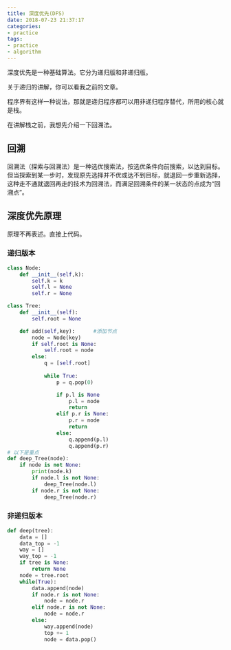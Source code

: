 ```yaml
---
title: 深度优先(DFS)
date: 2018-07-23 21:37:17
categories:
- practice
tags:
- practice
- algorithm
---
```

深度优先是一种基础算法。它分为递归版和非递归版。

关于递归的讲解，你可以看我之前的文章。

[]()

<!-- more -->

程序界有这样一种说法，那就是递归程序都可以用非递归程序替代，所用的核心就是栈。

在讲解栈之前，我想先介绍一下回溯法。

## 回溯

回溯法（探索与回溯法）是一种选优搜索法，按选优条件向前搜索，以达到目标。但当探索到某一步时，发现原先选择并不优或达不到目标，就退回一步重新选择，这种走不通就退回再走的技术为回溯法，而满足回溯条件的某一状态的点成为“回溯点”。

## 深度优先原理

原理不再表述。直接上代码。

### 递归版本
```python
class Node:
	def __init__(self,k):
		self.k = k
		self.l = None
		self.r = None

class Tree:
	def __init__(self):
		self.root = None

	def add(self,key):		#添加节点
		node = Node(key)
		if self.root is None:
			self.root = node
		else:
			q = [self.root]
			
			while True:
				p = q.pop(0)

				if p.l is None
					p.l = node
					return
				elif p.r is None:
					p.r = node
					return
				else:
					q.append(p.l)
					q.append(p.r)
# 以下是重点
def deep_Tree(node):
	if node is not None:
		print(node.k)
		if node.l is not None:
			deep_Tree(node.l)
		if node.r is not None:
			deep_Tree(node.r)
```

### 非递归版本

```python
def deep(tree):
	data = []
	data_top = -1
	way = []
	way_top = -1
	if tree is None:
		return None
	node = tree.root
	while(True):
		data.append(node)
		if node.r is not None:
			node = node.r
		elif node.r is not None:
			node = node.r
		else:
			way.append(node)
			top += 1
			node = data.pop()
```
